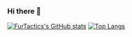 ### Hi there 👋

[![FurTactics's GitHub stats](https://github-readme-stats.vercel.app/api?username=FurTactics&show_icons=true&bg_color=00000000&card_width=400px&hide_border=true)]()
[![Top Langs](https://github-readme-stats.vercel.app/api/top-langs/?username=FurTactics&layout=donut&show_icons=true&bg_color=00000000&card_width=400px&hide_border=true)]()
<!--
**FurTactics/FurTactics** is a ✨ _special_ ✨ repository because its `README.md` (this file) appears on your GitHub profile.

Here are some ideas to get you started:

- 🔭 I’m currently working on ...
- 🌱 I’m currently learning ...
- 👯 I’m looking to collaborate on ...
- 🤔 I’m looking for help with ...
- 💬 Ask me about ...
- 📫 How to reach me: ...
- 😄 Pronouns: ...
- ⚡ Fun fact: ...
-->
